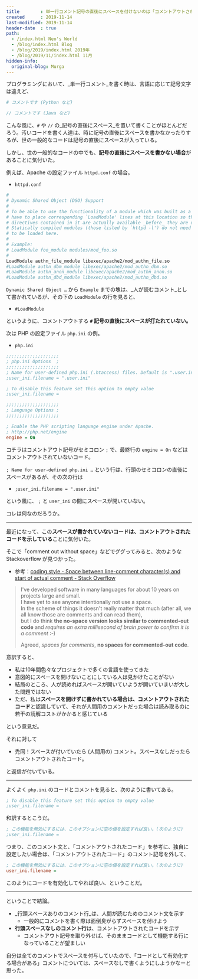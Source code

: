 ```yaml
---
title        : 単一行コメント記号の直後にスペースを付けないのは「コメントアウトされたコード」を示す
created      : 2019-11-14
last-modified: 2019-11-14
header-date  : true
path:
  - /index.html Neo's World
  - /blog/index.html Blog
  - /blog/2019/index.html 2019年
  - /blog/2019/11/index.html 11月
hidden-info:
  original-blog: Murga
---
```


プログラミングにおいて、_単一行コメント_を書く時は、言語に応じて記号文字は違えど、

```python
# コメントです (Python など)
```

```java
// コメントです (Java など)
```

こんな風に、`#` や `//` の_記号の直後にスペース_を置いて書くことがほとんどだろう。汚いコードを書く人達は、時に記号の直後にスペースを書かなかったりするが、世の一般的なコードは記号の直後にスペースが入っている。

しかし、世の一般的なコードの中でも、**記号の直後にスペースを書かない場合**があることに気付いた。

例えば、Apache の設定ファイル `httpd.conf` の場合。

- `httpd.conf`

```bash
#
# Dynamic Shared Object (DSO) Support
#
# To be able to use the functionality of a module which was built as a DSO you
# have to place corresponding `LoadModule' lines at this location so the
# directives contained in it are actually available _before_ they are used.
# Statically compiled modules (those listed by `httpd -l') do not need
# to be loaded here.
#
# Example:
# LoadModule foo_module modules/mod_foo.so
#
LoadModule authn_file_module libexec/apache2/mod_authn_file.so
#LoadModule authn_dbm_module libexec/apache2/mod_authn_dbm.so
#LoadModule authn_anon_module libexec/apache2/mod_authn_anon.so
#LoadModule authn_dbd_module libexec/apache2/mod_authn_dbd.so
```

`Dynamic Shared Object …` から `Example` までの塊は、_人が読むコメント_として書かれているが、その下の `LoadModule` の行を見ると、

- `#LoadModule`

というように、コメントアウトする **`#` 記号の直後にスペースが打たれていない。**

次は PHP の設定ファイル `php.ini` の例。

- `php.ini`

```ini
;;;;;;;;;;;;;;;;;;;;
; php.ini Options  ;
;;;;;;;;;;;;;;;;;;;;
; Name for user-defined php.ini (.htaccess) files. Default is ".user.ini"
;user_ini.filename = ".user.ini"

; To disable this feature set this option to empty value
;user_ini.filename =

;;;;;;;;;;;;;;;;;;;;
; Language Options ;
;;;;;;;;;;;;;;;;;;;;

; Enable the PHP scripting language engine under Apache.
; http://php.net/engine
engine = On
```

コチラはコメントアウト記号がセミコロン `;` で、最終行の `engine = On` などはコメントアウトされていないコード。

`; Name for user-defined php.ini …` という行は、行頭のセミコロンの直後にスペースがあるが、その次の行は

- `;user_ini.filename = ".user.ini"`

という風に、 `;` と `user_ini` の間にスペースが開いていない。

コレは何なのだろうか。

---

最近になって、この**スペースが書かれていないコードは、コメントアウトされたコードを示している**ことに気付いた。

そこで「comment out without space」などでググってみると、次のような Stackoverflow が見つかった。

- 参考：[coding style - Space between line-comment character(s) and start of actual comment - Stack Overflow](https://stackoverflow.com/questions/1467058/space-between-line-comment-characters-and-start-of-actual-comment/1467106#1467106)

> I've developed software in many languages for about 10 years on projects large and small.  
> I have yet to see anyone intentionally not use a space.  
> In the scheme of things it doesn't really matter that much (after all, we all know those are comments and can read them),  
> but I do think **the no-space version looks similar to commented-out code** and _requires an extra millisecond of brain power to confirm it is a comment_ :-)
> 
> Agreed, _spaces for comments_, **no spaces for commented-out code**.

意訳すると、

- 私は10年間色々なプロジェクトで多くの言語を使ってきた
- 意図的にスペースを開けないことにしている人は見かけたことがない
- 結局のところ、人が読めればスペースが開いていようが開いていまいが大した問題ではない
- ただ、私は**スペースを開けずに書かれている場合は、コメントアウトされたコード**と認識していて、それが人間用のコメントだった場合は読み取るのに若干の読解コストがかかると感じている

という意見だ。

それに対して

- 禿同！スペースが付いていたら (人間用の) コメント。スペースなしだったらコメントアウトされたコード。

と返信が付いている。

---

よくよく `php.ini` のコードとコメントを見ると、次のように書いてある。

```ini
; To disable this feature set this option to empty value
;user_ini.filename =
```

和訳するとこうだ。

```ini
; この機能を無効にするには、このオプションに空の値を設定すれば良い。(次のように)
;user_ini.filename =
```

つまり、このコメント文と、「コメントアウトされたコード」を参考に、独自に設定したい場合は、「コメントアウトされたコード」のコメント記号を外して、

```ini
; この機能を無効にするには、このオプションに空の値を設定すれば良い。(次のように)
user_ini.filename =
```

このようにコードを有効化してやれば良い、ということだ。

---

ということで結論。

- _行頭スペースありのコメント行_は、人間が読むためのコメント文を示す
  - 一般的にコメントを書く際は面倒臭がらずスペースを付けよう
- **行頭スペースなしのコメント行**は、コメントアウトされたコードを示す
  - コメントアウト記号を取り外せば、そのままコードとして機能する行になっていることが望ましい

自分は全てのコメントでスペースを付与していたので、「コードとして有効化する場合がある」コメントについては、スペースなしで書くようにしようかなーと思った。
